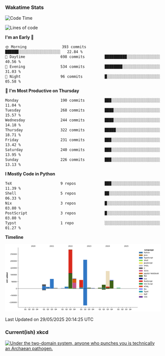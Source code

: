 ### Wakatime Stats
<!--START_SECTION:waka-->
![Code Time](http://img.shields.io/badge/Code%20Time-3%2C252%20hrs%2027%20mins-blue)

![Lines of code](https://img.shields.io/badge/From%20Hello%20World%20I%27ve%20Written-983.8%20thousand%20lines%20of%20code-blue)

**I'm an Early 🐤** 

```text
🌞 Morning                393 commits         ██████░░░░░░░░░░░░░░░░░░░   22.84 % 
🌆 Daytime                698 commits         ██████████░░░░░░░░░░░░░░░   40.56 % 
🌃 Evening                534 commits         ████████░░░░░░░░░░░░░░░░░   31.03 % 
🌙 Night                  96 commits          █░░░░░░░░░░░░░░░░░░░░░░░░   05.58 % 
```
📅 **I'm Most Productive on Thursday** 

```text
Monday                   190 commits         ███░░░░░░░░░░░░░░░░░░░░░░   11.04 % 
Tuesday                  268 commits         ████░░░░░░░░░░░░░░░░░░░░░   15.57 % 
Wednesday                244 commits         ████░░░░░░░░░░░░░░░░░░░░░   14.18 % 
Thursday                 322 commits         █████░░░░░░░░░░░░░░░░░░░░   18.71 % 
Friday                   231 commits         ███░░░░░░░░░░░░░░░░░░░░░░   13.42 % 
Saturday                 240 commits         ███░░░░░░░░░░░░░░░░░░░░░░   13.95 % 
Sunday                   226 commits         ███░░░░░░░░░░░░░░░░░░░░░░   13.13 % 
```


**I Mostly Code in Python** 

```text
TeX                      9 repos             ███░░░░░░░░░░░░░░░░░░░░░░   11.39 % 
Shell                    5 repos             ██░░░░░░░░░░░░░░░░░░░░░░░   06.33 % 
Nix                      3 repos             █░░░░░░░░░░░░░░░░░░░░░░░░   03.80 % 
PostScript               3 repos             █░░░░░░░░░░░░░░░░░░░░░░░░   03.80 % 
Typst                    1 repo              ░░░░░░░░░░░░░░░░░░░░░░░░░   01.27 % 
```



**Timeline**

![Lines of Code chart](https://raw.githubusercontent.com/joshuajeschek/joshuajeschek/main/assets/bar_graph.png)


 Last Updated on 29/05/2025 20:14:25 UTC
<!--END_SECTION:waka-->

### Current(ish) xkcd
<a id="xkcd-a" title="Under the two-domain system, anyone who punches you is technically an Archaean pathogen." href="https://www.xkcd.com" target="_blank">
        <img align="center" id="xkcd-img" src="https://imgs.xkcd.com/comics/archaea.png" alt="Under the two-domain system, anyone who punches you is technically an Archaean pathogen." height=300 />
</a>

